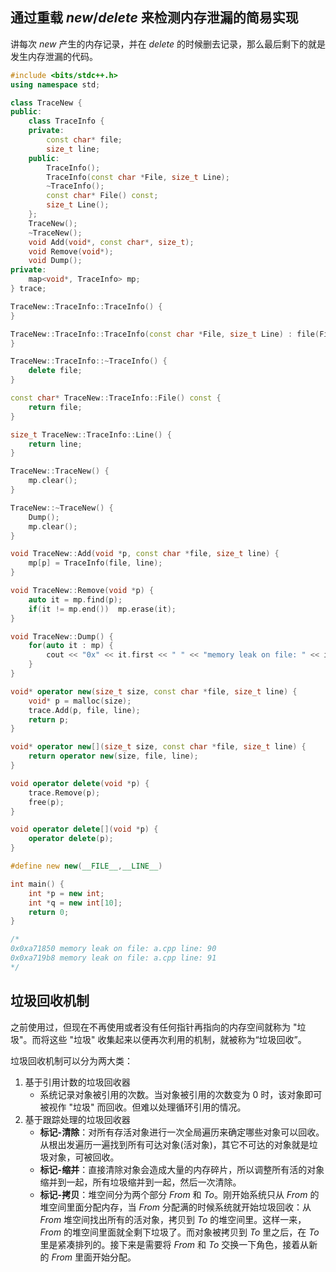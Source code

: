 ## 通过重载 $new/delete$ 来检测内存泄漏的简易实现
讲每次 $new$ 产生的内存记录，并在 $delete$ 的时候删去记录，那么最后剩下的就是发生内存泄漏的代码。
```cpp
#include <bits/stdc++.h>
using namespace std;

class TraceNew {
public:
	class TraceInfo {
	private:
		const char* file;
		size_t line;
	public:
		TraceInfo();
		TraceInfo(const char *File, size_t Line);
		~TraceInfo();
		const char* File() const;
		size_t Line();
	};
    TraceNew();
    ~TraceNew();
    void Add(void*, const char*, size_t);
    void Remove(void*);
	void Dump();
private:
    map<void*, TraceInfo> mp;
} trace;

TraceNew::TraceInfo::TraceInfo() {
}

TraceNew::TraceInfo::TraceInfo(const char *File, size_t Line) : file(File), line(Line) {
}

TraceNew::TraceInfo::~TraceInfo() {
	delete file;
}

const char* TraceNew::TraceInfo::File() const {
	return file;
}

size_t TraceNew::TraceInfo::Line() {
	return line;
}

TraceNew::TraceNew() {
    mp.clear();
}

TraceNew::~TraceNew() {
	Dump();
	mp.clear();
}

void TraceNew::Add(void *p, const char *file, size_t line) {
	mp[p] = TraceInfo(file, line);
}

void TraceNew::Remove(void *p) {
	auto it = mp.find(p);
	if(it != mp.end())	mp.erase(it);
}

void TraceNew::Dump() {
	for(auto it : mp) {
		cout << "0x" << it.first << " " << "memory leak on file: " << it.second.File() << " line: " << it.second.Line() << endl;
	}
}

void* operator new(size_t size, const char *file, size_t line) {
	void* p = malloc(size);
	trace.Add(p, file, line);
	return p;
}

void* operator new[](size_t size, const char *file, size_t line) {
	return operator new(size, file, line);
}

void operator delete(void *p) {
	trace.Remove(p);
	free(p);
}

void operator delete[](void *p) {
	operator delete(p);	
}

#define new new(__FILE__,__LINE__)

int main() {
	int *p = new int;
	int *q = new int[10];
 	return 0;
}

/*
0x0xa71850 memory leak on file: a.cpp line: 90
0x0xa719b8 memory leak on file: a.cpp line: 91
*/
```

## 垃圾回收机制
之前使用过，但现在不再使用或者没有任何指针再指向的内存空间就称为 "垃圾"。而将这些 "垃圾" 收集起来以便再次利用的机制，就被称为“垃圾回收”。

垃圾回收机制可以分为两大类：
1. 基于引用计数的垃圾回收器
   - 系统记录对象被引用的次数。当对象被引用的次数变为 $0$ 时，该对象即可被视作 "垃圾" 而回收。但难以处理循环引用的情况。
2. 基于跟踪处理的垃圾回收器
   - **标记-清除**：对所有存活对象进行一次全局遍历来确定哪些对象可以回收。从根出发遍历一遍找到所有可达对象(活对象)，其它不可达的对象就是垃圾对象，可被回收。
   - **标记-缩并**：直接清除对象会造成大量的内存碎片，所以调整所有活的对象缩并到一起，所有垃圾缩并到一起，然后一次清除。
   - **标记-拷贝**：堆空间分为两个部分 $From$ 和 $To$。刚开始系统只从 $From$ 的堆空间里面分配内存，当 $From$ 分配满的时候系统就开始垃圾回收：从$From$ 堆空间找出所有的活对象，拷贝到 $To$ 的堆空间里。这样一来，$From$ 的堆空间里面就全剩下垃圾了。而对象被拷贝到 $To$ 里之后，在 $To$ 里是紧凑排列的。接下来是需要将 $From$ 和 $To$ 交换一下角色，接着从新的 $From$ 里面开始分配。

